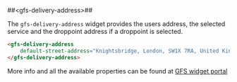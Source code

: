 ##&lt;gfs-delivery-address&gt;##

The `gfs-delivery-address` widget provides the users address, the selected service and the droppoint address if a droppoint is selected.

```html
<gfs-delivery-address 
	default-street-address="Knightsbridge, London, SW1X 7RA, United Kingdom">
</gfs-delivery-address>
```

More info and all the available properties can be found at [GFS widget portal](http://gfsdeveloperportal.azurewebsites.net/documentation/gfs-checkout/the-gfs-checkout-widgets/the-delivery-address-widget/ "The GFS Delivery Address Widget")